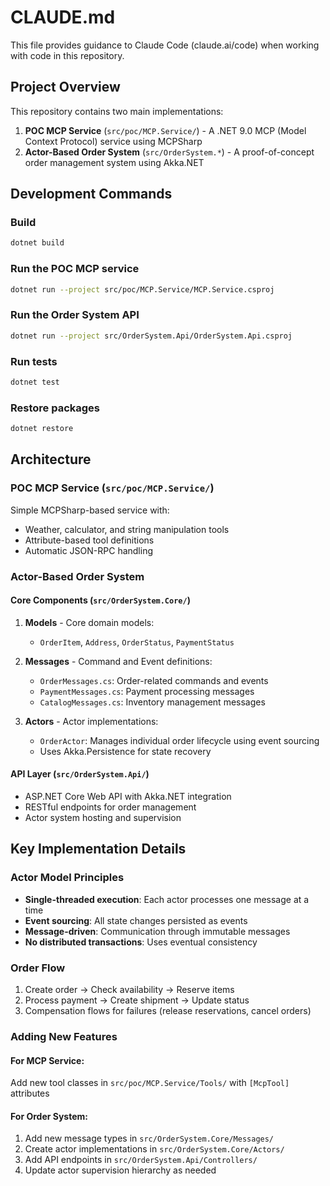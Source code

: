 # CLAUDE.md

This file provides guidance to Claude Code (claude.ai/code) when working with code in this repository.

## Project Overview

This repository contains two main implementations:

1. **POC MCP Service** (`src/poc/MCP.Service/`) - A .NET 9.0 MCP (Model Context Protocol) service using MCPSharp
2. **Actor-Based Order System** (`src/OrderSystem.*`) - A proof-of-concept order management system using Akka.NET

## Development Commands

### Build
```bash
dotnet build
```

### Run the POC MCP service
```bash
dotnet run --project src/poc/MCP.Service/MCP.Service.csproj
```

### Run the Order System API
```bash
dotnet run --project src/OrderSystem.Api/OrderSystem.Api.csproj
```

### Run tests
```bash
dotnet test
```

### Restore packages
```bash
dotnet restore
```

## Architecture

### POC MCP Service (`src/poc/MCP.Service/`)

Simple MCPSharp-based service with:
- Weather, calculator, and string manipulation tools
- Attribute-based tool definitions
- Automatic JSON-RPC handling

### Actor-Based Order System

#### Core Components (`src/OrderSystem.Core/`)

1. **Models** - Core domain models:
   - `OrderItem`, `Address`, `OrderStatus`, `PaymentStatus`

2. **Messages** - Command and Event definitions:
   - `OrderMessages.cs`: Order-related commands and events
   - `PaymentMessages.cs`: Payment processing messages
   - `CatalogMessages.cs`: Inventory management messages

3. **Actors** - Actor implementations:
   - `OrderActor`: Manages individual order lifecycle using event sourcing
   - Uses Akka.Persistence for state recovery

#### API Layer (`src/OrderSystem.Api/`)

- ASP.NET Core Web API with Akka.NET integration
- RESTful endpoints for order management
- Actor system hosting and supervision

## Key Implementation Details

### Actor Model Principles
- **Single-threaded execution**: Each actor processes one message at a time
- **Event sourcing**: All state changes persisted as events
- **Message-driven**: Communication through immutable messages
- **No distributed transactions**: Uses eventual consistency

### Order Flow
1. Create order → Check availability → Reserve items
2. Process payment → Create shipment → Update status
3. Compensation flows for failures (release reservations, cancel orders)

### Adding New Features

#### For MCP Service:
Add new tool classes in `src/poc/MCP.Service/Tools/` with `[McpTool]` attributes

#### For Order System:
1. Add new message types in `src/OrderSystem.Core/Messages/`
2. Create actor implementations in `src/OrderSystem.Core/Actors/`
3. Add API endpoints in `src/OrderSystem.Api/Controllers/`
4. Update actor supervision hierarchy as needed